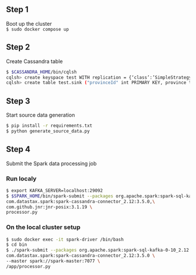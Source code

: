## Step 1
Boot up the cluster  
`$ sudo docker compose up`

## Step 2
Create Cassandra table
```bash
$ $CASSANDRA_HOME/bin/cqlsh
cqlsh> create keyspace test WITH replication = {‘class’:’SimpleStrategy’, ‘replication_factor’ : 1};
cqlsh> create table test.sink ("provinceId" int PRIMARY KEY, province text, total double);
```

## Step 3
Start source data generation
```bash
$ pip install -r requirements.txt
$ python generate_source_data.py
```

## Step 4
Submit the Spark data processing job

### Run localy  
```bash
$ export KAFKA_SERVER=localhost:29092
$ $SPARK_HOME/bin/spark-submit --packages org.apache.spark:spark-sql-kafka-0-10_2.12:3.5.1,\
com.datastax.spark:spark-cassandra-connector_2.12:3.5.0,\
com.github.jnr:jnr-posix:3.1.19 \
processor.py
```

### On the local cluster setup
```bash
$ sudo docker exec -it spark-driver /bin/bash
$ cd bin
$ ./spark-submit --packages org.apache.spark:spark-sql-kafka-0-10_2.12:3.5.1,\
com.datastax.spark:spark-cassandra-connector_2.12:3.5.0 \
--master spark://spark-master:7077 \
/app/processor.py
```